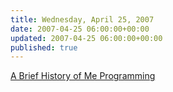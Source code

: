 ```yaml
---
title: Wednesday, April 25, 2007
date: 2007-04-25 06:00:00+00:00
updated: 2007-04-25 06:00:00+00:00
published: true
---
```


[A Brief History of Me Programming](/a-brief-history-of-me-programming/)

